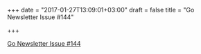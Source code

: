 +++
date = "2017-01-27T13:09:01+03:00"
draft = false
title = "Go Newsletter Issue #144"

+++

<p><a href="http://golangweekly.com/issues/144">Go Newsletter Issue #144</a></p>
